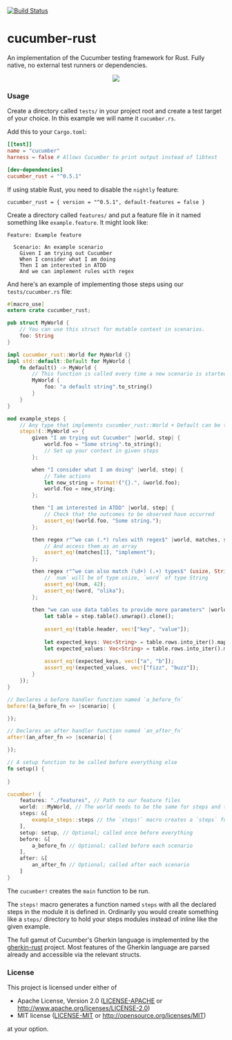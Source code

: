 [![Build Status](https://travis-ci.org/bbqsrc/cucumber-rust.svg?branch=master)](https://travis-ci.org/bbqsrc/cucumber-rust)

# cucumber-rust

An implementation of the Cucumber testing framework for Rust. Fully native, no external test runners or dependencies.

<p align="center">
    <img src="https://cdn.rawgit.com/bbqsrc/cucumber-rust/develop/example.svg">
</p>

### Usage

Create a directory called `tests/` in your project root and create a test target of your choice. In this example we will name it `cucumber.rs`.

Add this to your `Cargo.toml`:

```toml
[[test]]
name = "cucumber"
harness = false # Allows Cucumber to print output instead of libtest

[dev-dependencies]
cucumber_rust = "^0.5.1"
```

If using stable Rust, you need to disable the `nightly` feature:

```
cucumber_rust = { version = "^0.5.1", default-features = false }
```

Create a directory called `features/` and put a feature file in it named something like `example.feature`. It might look like:

```gherkin
Feature: Example feature

  Scenario: An example scenario
    Given I am trying out Cucumber
    When I consider what I am doing
    Then I am interested in ATDD
    And we can implement rules with regex

```

And here's an example of implementing those steps using our `tests/cucumber.rs` file:

```rust
#[macro_use]
extern crate cucumber_rust;

pub struct MyWorld {
    // You can use this struct for mutable context in scenarios.
    foo: String
}

impl cucumber_rust::World for MyWorld {}
impl std::default::Default for MyWorld {
    fn default() -> MyWorld {
        // This function is called every time a new scenario is started
        MyWorld { 
            foo: "a default string".to_string()
        }
    }
}

mod example_steps {
    // Any type that implements cucumber_rust::World + Default can be the world
    steps!(::MyWorld => {
        given "I am trying out Cucumber" |world, step| {
            world.foo = "Some string".to_string();
            // Set up your context in given steps
        };

        when "I consider what I am doing" |world, step| {
            // Take actions
            let new_string = format!("{}.", &world.foo);
            world.foo = new_string;
        };

        then "I am interested in ATDD" |world, step| {
            // Check that the outcomes to be observed have occurred
            assert_eq!(world.foo, "Some string.");
        };

        then regex r"^we can (.*) rules with regex$" |world, matches, step| {
            // And access them as an array
            assert_eq!(matches[1], "implement");
        };

        then regex r"^we can also match (\d+) (.+) types$" (usize, String) |world, num, word, step| {
            // `num` will be of type usize, `word` of type String
            assert_eq!(num, 42);
            assert_eq!(word, "olika");
        };
        
        then "we can use data tables to provide more parameters" |world, step| {
            let table = step.table().unwrap().clone();
            
            assert_eq!(table.header, vec!["key", "value"]);
            
            let expected_keys: Vec<String> = table.rows.into_iter().map(|x| x[0].to_owned()).collect();
            let expected_values: Vec<String> = table.rows.into_iter().map(|x| x[1].to_owned()).collect();
                        
            assert_eq!(expected_keys, vec!["a", "b"]);
            assert_eq!(expected_values, vec!["fizz", "buzz"]);
        }
    });
}

// Declares a before handler function named `a_before_fn`
before!(a_before_fn => |scenario| {

});

// Declares an after handler function named `an_after_fn`
after!(an_after_fn => |scenario| {

});

// A setup function to be called before everything else
fn setup() {
    
}

cucumber! {
    features: "./features", // Path to our feature files
    world: ::MyWorld, // The world needs to be the same for steps and the main cucumber call
    steps: &[
        example_steps::steps // the `steps!` macro creates a `steps` function in a module
    ],
    setup: setup, // Optional; called once before everything
    before: &[
        a_before_fn // Optional; called before each scenario
    ], 
    after: &[
        an_after_fn // Optional; called after each scenario
    ] 
}
```

The `cucumber!` creates the `main` function to be run.

The `steps!` macro generates a function named `steps` with all the declared steps in the module
it is defined in. Ordinarily you would create something like a `steps/` directory to hold your 
steps modules instead of inline like the given example.

The full gamut of Cucumber's Gherkin language is implemented by the 
[gherkin-rust](https://github.com/bbqsrc/gherkin-rust) project. Most features of the Gherkin 
language are parsed already and accessible via the relevant structs.

### License

This project is licensed under either of

 * Apache License, Version 2.0 ([LICENSE-APACHE](LICENSE-APACHE) or http://www.apache.org/licenses/LICENSE-2.0)
 * MIT license ([LICENSE-MIT](LICENSE-MIT) or http://opensource.org/licenses/MIT)

at your option.

